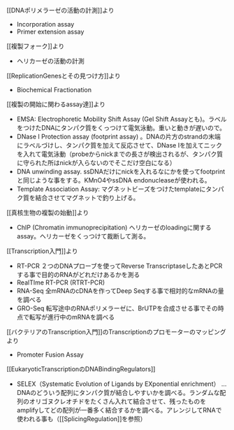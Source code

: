 
[[DNAポリメラーゼの活動の計測]]より

- Incorporation assay
- Primer extension assay

[[複製フォーク]]より

- ヘリカーゼの活動の計測 

[[ReplicationGenesとその見つけ方]]より

- Biochemical Fractionation

[[複製の開始に関わるassay達]]より

- EMSA: Electrophoretic Mobility Shift Assay (Gel Shift Assayとも)。ラベルをつけたDNAにタンパク質をくっつけて電気泳動。重いと動きが遅いので。
- DNase I Protection assay (footprint assay) 。DNAの片方のstrandの末端にラベルづけし、タンパク質を加えて反応させて、DNase Iを加えてニックを入れて電気泳動（probeからnickまでの長さが検出されるが、タンパク質に守られた所はnickが入らないのでそこだけ空白になる）
- DNA unwinding assay. ssDNAだけにnickを入れるなにかを使ってfootprintと同じような事をする。KMnO4やssDNA endonucleaseが使われる。
- Template Association Assay: マグネットビーズをつけたtemplateにタンパク質を結合させてマグネットで釣り上げる。

[[真核生物の複製の始動]]より

- ChIP  (Chromatin immunoprecipitation) ヘリカーゼのloadingに関するassay。ヘリカーゼをくっつけて裁断して測る。

[[Transcription入門]]より

- RT-PCR ２つのDNAプローブを使ってReverse TranscriptaseしたあとPCRする事で目的のRNAがどれだけあるかを測る
- RealTIme RT-PCR (RTRT-PCR) 
- RNA-Seq 全mRNAのcDNAを作ってDeep Seqする事で相対的なmRNAの量を調べる
- GRO-Seq 転写途中のRNAポリメラーゼに、BrUTPを合成させる事でその時点で転写が進行中のmRNAを調べる

[[バクテリアのTranscription入門]]のTranscriptionのプロモーターのマッピングより

- Promoter Fusion Assay

[[EukaryoticTranscriptionのDNABindingRegulators]]

- SELEX（Systematic Evolution of Ligands by EXponential enrichment） ...  DNAのどういう配列にタンパク質が結合しやすいかを調べる。ランダムな配列のオリゴヌクレオチドをたくさん入れて結合させて、残ったものをamplifyしてどの配列が一番多く結合するかを調べる。アレンジしてRNAで使われる事も（[[SplicingRegulation]]を参照）